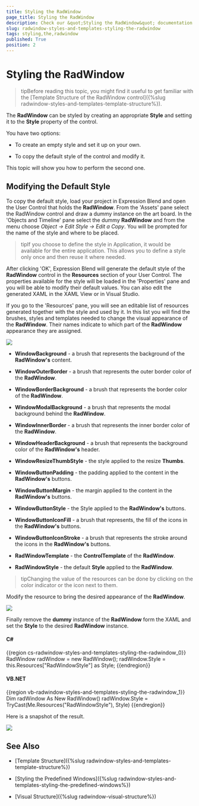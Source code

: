 ```yaml
---
title: Styling the RadWindow
page_title: Styling the RadWindow
description: Check our &quot;Styling the RadWindow&quot; documentation article for the RadWindow {{ site.framework_name }} control.
slug: radwindow-styles-and-templates-styling-the-radwindow
tags: styling,the,radwindow
published: True
position: 2
---
```


# Styling the RadWindow

>tipBefore reading this topic, you might find it useful to get familiar with the [Template Structure of the RadWindow control]({%slug radwindow-styles-and-templates-template-structure%}).

The __RadWindow__ can be styled by creating an appropriate __Style__ and setting it to the __Style__ property of the control. 

You have two options:

* To create an empty style and set it up on your own.

* To copy the default style of the control and modify it.

This topic will show you how to perform the second one.

## Modifying the Default Style

To copy the default style, load your project in Expression Blend and open the User Control that holds the __RadWindow__. From the 'Assets' pane select the RadWindow control and draw a dummy instance on the art board. In the 'Objects and Timeline' pane select the dummy __RadWindow__ and from the menu choose *Object -> Edit Style -> Edit a Copy*. You will be prompted for the name of the style and where to be placed.

>tipIf you choose to define the style in Application, it would be available for the entire application. This allows you to define a style only once and then reuse it where needed.

After clicking 'OK', Expression Blend will generate the default style of the __RadWindow__ control in the __Resources__ section of your User Control. The properties available for the style will be loaded in the 'Properties' pane and you will be able to modify their default values. You can also edit the generated XAML in the XAML View or in Visual Studio.

If you go to the 'Resources' pane, you will see an editable list of resources generated together with the style and used by it. In this list you will find the brushes, styles and templates needed to change the visual appearance of the __RadWindow__. Their names indicate to which part of the __RadWindow__ appearance they are assigned.

![](images/RadWindow_Styles_and_Templates_Styling_the_RadWindow_01.png)

* __WindowBackground__ - a brush that represents the background of the __RadWindow's__ content.

* __WindowOuterBorder__ - a brush that represents the outer border color of the __RadWindow__.

* __WindowBorderBackground__ - a brush that represents the border color of the __RadWindow__.

* __WindowModalBackground__ - a brush that represents the modal background behind the __RadWindow__.

* __WindowInnerBorder__ - a brush that represents the inner border color of the __RadWindow__.

* __WindowHeaderBackground__ - a brush that represents the background color of the __RadWindow's__ header.

* __WindowResizeThumbStyle__ - the style applied to the resize __Thumbs__.

* __WindowButtonPadding__ - the padding applied to the content in the __RadWindow's__ buttons.

* __WindowButtonMargin__ - the margin applied to the content in the __RadWindow's__ buttons.

* __WindowButtonStyle__ - the Style applied to the __RadWindow's__ buttons.

* __WindowButtonIconFill__ - a brush that represents, the fill of the icons in the __RadWindow's__ buttons.

* __WindowButtonIconStroke__ - a brush that represents the stroke around the icons in the __RadWindow's__ buttons.

* __RadWindowTemplate__ - the __ControlTemplate__ of the __RadWindow__.

* __RadWindowStyle__ - the default __Style__ applied to the __RadWindow__.

>tipChanging the value of the resources can be done by clicking on the color indicator or the icon next to them.

Modify the resource to bring the desired appearance of the __RadWindow__. 

![](images/RadWindow_Styles_and_Templates_Styling_the_RadWindow_02.png)

Finally remove the __dummy__ instance of the __RadWindow__ form the XAML and set the __Style__ to the desired __RadWindow__ instance.

#### __C#__

{{region cs-radwindow-styles-and-templates-styling-the-radwindow_0}}
	RadWindow radWindow = new RadWindow();
	radWindow.Style = this.Resources["RadWindowStyle"] as Style;
{{endregion}}

#### __VB.NET__

{{region vb-radwindow-styles-and-templates-styling-the-radwindow_1}}
	Dim radWindow As New RadWindow()
	radWindow.Style = TryCast(Me.Resources("RadWindowStyle"), Style)
{{endregion}}

Here is a snapshot of the result.

![](images/RadWindow_Styles_and_Templates_Styling_the_RadWindow_03.png)

## See Also

 * [Template Structure]({%slug radwindow-styles-and-templates-template-structure%})

 * [Styling the Predefined Windows]({%slug radwindow-styles-and-templates-styling-the-predefined-windows%})

 * [Visual Structure]({%slug radwindow-visual-structure%})
